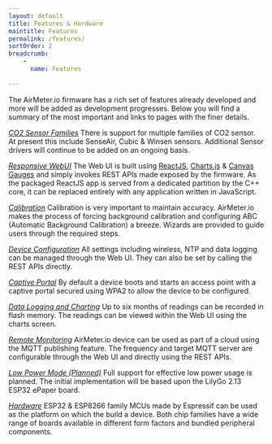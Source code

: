 ```yaml
---
layout: default
title: Features & Hardware
maintitle: Features
permalink: /features/
sortOrder: 2
breadcrumb:
    - 
      name: Features
      
---
```


The AirMeter.io firmware has a rich set of features already developed and more will be added as development progresses. Below you will find a summary of the most important and links to pages with the finer details.

[*CO2 Sensor Families*](/features/sensors)
There is support for multiple families of CO2 sensor. At present this include SenseAir, Cubic & Winsen sensors. Additional Sensor drivers will continue to be added on an ongoing basis.

[*Responsive WebUI*](/features/webui)
The Web UI is built using [ReactJS](https://reactjs.org), [Charts.js](https://www.chartjs.org/)  & [Canvas Gauges](https://canvas-gauges.com/) and simply invokes REST APIs made exposed by the firmware. As the packaged ReactJS app is served from a dedicated partition by the C++ core, it can be replaced entirely with any application written in JavaScript.

[*Calibration*](/features/calibration) 
Calibration is very important to maintain accuracy. AirMeter.io makes the process of forcing background calibration and configuring ABC (Automatic Background Calibration) a breeze. Wizards are provided to guide users through the required steps.

[*Device Configuration*](/features/configuration)
All settings including wireless, NTP and data logging can be managed through the Web UI. They can also be set by calling the REST APIs directly.

[*Captive Portal*](/features/captiveportal) 
By default a device boots and starts an access point with a captive portal secured using WPA2 to allow the device to be configured.


[*Data Logging and Charting*](/features/datalogging)
Up to six months of readings can be recorded in flash memory. The readings can be viewed within the Web UI using the charts screen. 

[*Remote Monitoring*](/features/remotemonitoring) 
AirMeter.io device can be used as part of a cloud using the MQTT publishing feature. The frequency and target MQTT server are configurable through the Web UI and directly using the REST APIs.

[*Low Power Mode (Planned)*](/features/lowpower)
Full support for effective low power usage is planned. The initial implementation will be based upon the LilyGo 2.13 ESP32 ePaper board.

[*Hardware*](/features/hardware) 
ESP32 & ESP8266 family MCUs made by Espressif can be used as the platform on which the build a device. Both chip families have a wide range of boards available in different form factors and bundled peripheral components.